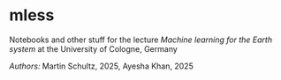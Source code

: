 # mless
Notebooks and other stuff for the lecture _Machine learning for the Earth system_ at the University of Cologne, Germany

_Authors:_ Martin Schultz, 2025, Ayesha Khan, 2025


